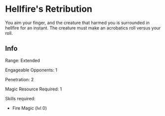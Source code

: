 # Hellfire's Retribution

You aim your finger, and the creature that harmed you is surrounded in hellfire for an instant. The creature must make an acrobatics roll versus your roll.

## Info

Range: Extended

Engageable Opponents: 1

Penetration: 2

Magic Resource Required: 1

Skills required:

- Fire Magic (lvl 0)
